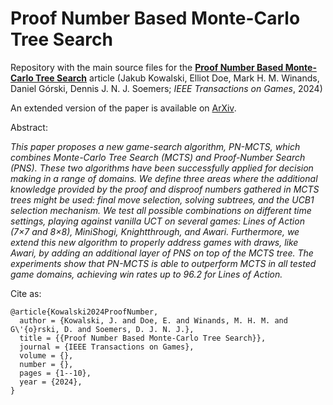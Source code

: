 
# Proof Number Based Monte-Carlo Tree Search

Repository with the main source files for the [**Proof Number Based Monte-Carlo Tree Search**](https://doi.org/10.1109/TG.2024.3403750) article (Jakub Kowalski, Elliot Doe, Mark H. M. Winands, Daniel Górski, Dennis J. N. J. Soemers; *IEEE Transactions on Games*, 2024)

An extended version of the paper is available on [ArXiv](https://arxiv.org/abs/2303.09449).

Abstract:

*This paper proposes a new game-search algorithm, PN-MCTS, which combines Monte-Carlo Tree Search (MCTS) and Proof-Number Search (PNS). These two algorithms have been successfully applied for decision making in a range of domains. We define three areas where the additional knowledge provided by the proof and disproof numbers gathered in MCTS trees might be used: final move selection, solving subtrees, and the UCB1 selection mechanism. We test all possible combinations on different time settings, playing against vanilla UCT on several games: Lines of Action (7×7 and 8×8), MiniShogi, Knightthrough, and Awari. Furthermore, we extend this new algorithm to properly address games with draws, like Awari, by adding an additional layer of PNS on top of the MCTS tree. The experiments show that PN-MCTS is able to outperform MCTS in all tested game domains, achieving win rates up to  96.2 for Lines of Action.*

Cite as:
```
@article{Kowalski2024ProofNumber,
  author = {Kowalski, J. and Doe, E. and Winands, M. H. M. and G\'{o}rski, D. and Soemers, D. J. N. J.},
  title = {{Proof Number Based Monte-Carlo Tree Search}},
  journal = {IEEE Transactions on Games},
  volume = {},
  number = {},
  pages = {1--10},
  year = {2024},
}

```
